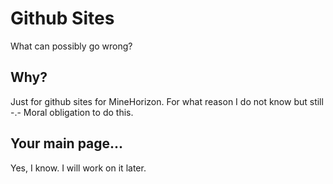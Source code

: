 # Github Sites
What can possibly go wrong?
## Why?
Just for github sites for MineHorizon.
For what reason I do not know but still 
-.-
Moral obligation to do this.

## Your main page...
Yes, I know.
I will work on it later.
